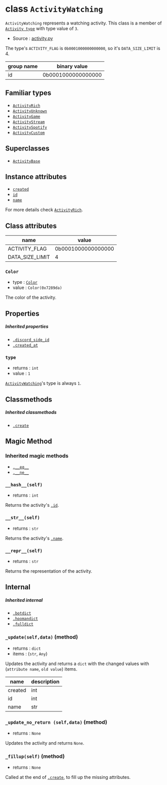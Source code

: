 # class `ActivityWatching`

`ActivityWatching` represents a watching activity. This class is a member
of [`Activity type`](ACTIVITY_TYPES.md) with type value of `3`.

- Source : [activity.py](https://github.com/HuyaneMatsu/hata/blob/master/hata/activity.py)

The type's `ACTIVITY_FLAG` is `0b0001000000000000`, so it's `DATA_SIZE_LIMIT`
is 4.

| group name     | binary value       |
| -------------- | ------------------ |
| id             | 0b0001000000000000 |

## Familiar types

- [`ActivityRich`](ActivityRich.md)
- [`ActivityUnknown`](ActivityUnknown.md)
- [`ActivityGame`](ActivityGame.md)
- [`ActivityStream`](ActivityStream.md)
- [`ActivitySpotify`](ActivitySpotify.md)
- [`ActivityCustom`](ActivityCustom.md)

## Superclasses

- [`ActivityBase`](ActivityBase.md)

## Instance attributes

- [`created`](ActivityRich.md#created)
- [`id`](ActivityRich.md#id)
- [`name`](ActivityRich.md#name)

For more details check [`ActivityRich`](ActivityRich.md).

## Class attributes

| name              | value                 |
|-------------------|-----------------------|
| ACTIVITY_FLAG     | 0b0001000000000000    |
| DATA_SIZE_LIMIT   | 4                     |

### `Color`

- type : [`Color`](Color.md)
- value : `Color(0x7289da)`

The color of the activity.

## Properties

##### Inherited properties

- [`.discord_side_id`](ActivityBase.md#discord_side_id)
- [`.created_at`](ActivityBase.md#created_at)

### `type`

- returns : `int`
- value : `1`

[`ActivityWatching`](ActivityWatching.md)'s type is always `1`.

## Classmethods

##### Inherited classmethods

- [`.create`](ActivityBase.md#createclsnameurltype_0)

## Magic Method

### Inherited magic methods

- [`.__eq__`](ActivityBase.md#__eq__-__ne__)
- [`.__ne__`](ActivityBase.md#__eq__-__ne__)

### `__hash__(self)`

- returns : `int`

Returns the activity's [`.id`](#Instance-attributes).

### `__str__(self)`

- returns : `str`

Returns the activity's [`.name`](#Instance-attributes).

### `__repr__(self)`

- returns : `str`

Returns the representation of the activity.

## Internal

##### Inherited internal

- [`.botdict`](ActivityBase.md#botdictself-method)
- [`.hoomandict`](ActivityBase.md#hoomandictself-method)
- [`.fulldict`](ActivityBase.md#fulldictself-method)

### `_update(self,data)` (method)

- returns : `dict`
- items : (`str`, `Any`)

Updates the activity and returns a `dict` with the changed values with
(`attribute name`, `old value`) items. 

| name                      | description                       |
|---------------------------|-----------------------------------|
| created                   | int                               |
| id                        | int                               |
| name                      | str                               |

### `_update_no_return (self,data)` (method)

- returns : `None`

Updates the activity and returns `None`.

### `_fillup(self)` (method)

- returns : `None`

Called at the end of [`.create`](#inherited-classmethods), to fill up the
missing attributes.

